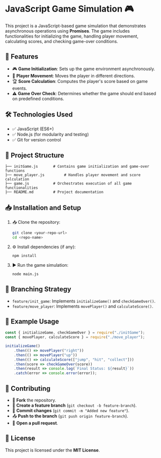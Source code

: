 # JavaScript Game Simulation 🎮

This project is a JavaScript-based game simulation that demonstrates asynchronous operations using **Promises**. The game includes functionalities for initializing the game, handling player movement, calculating scores, and checking game-over conditions.

## 🚀 Features
- 🎮 **Game Initialization**: Sets up the game environment asynchronously.
- 🏃 **Player Movement**: Moves the player in different directions.
- 🏆 **Score Calculation**: Computes the player's score based on game events.
- ⚠️ **Game Over Check**: Determines whether the game should end based on predefined conditions.

## 🛠 Technologies Used
- ✅ JavaScript (ES6+)
- ✅ Node.js (for modularity and testing)
- ✅ Git for version control

## 📂 Project Structure
```
├── initGame.js       # Contains game initialization and game-over functions
├── move_player.js         # Handles player movement and score calculation
├── game.js           # Orchestrates execution of all game functionalities
├── README.md         # Project documentation
```

## 📥 Installation and Setup
1. 📥 Clone the repository:
   ```sh
   git clone <your-repo-url>
   cd <repo-name>
   ```
2. ⚙️ Install dependencies (if any):
   ```sh
   npm install
   ```
3. ▶️ Run the game simulation:
   ```sh
   node main.js
   ```

## 🌿 Branching Strategy
- `feature/init_game`: Implements `initializeGame()` and `checkGameOver()`.
- `feature/move_player`: Implements `movePlayer()` and `calculateScore()`.

## 📝 Example Usage
```javascript
const { initializeGame, checkGameOver } = require("./initGame");
const { movePlayer, calculateScore } = require("./move_player");

initializeGame()
    .then(() => movePlayer("right"))
    .then(() => movePlayer("up"))
    .then(() => calculateScore(["jump", "hit", "collect"]))
    .then(score => checkGameOver(score))
    .then(result => console.log(`Final Status: ${result}`))
    .catch(error => console.error(error));
```

## 🤝 Contributing
- 🔄 **Fork** the repository.
- 🌱 **Create a feature branch** (`git checkout -b feature-branch`).
- 💾 **Commit changes** (`git commit -m "Added new feature"`).
- 📤 **Push to the branch** (`git push origin feature-branch`).
- 🔁 **Open a pull request**.

## 📜 License
This project is licensed under the **MIT License**.

